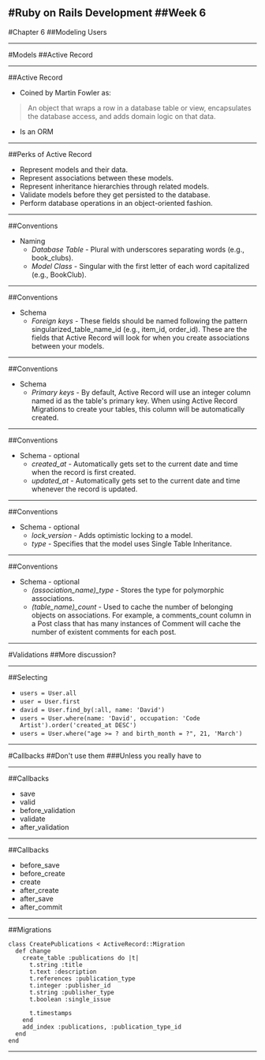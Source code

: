 #Ruby on Rails Development
##Week 6
---
#Chapter 6 
##Modeling Users

---
#Models
##Active Record

---
##Active Record

* Coined by Martin Fowler as:

> An object that wraps a row in a database table or view, encapsulates the database access, and adds domain logic on that data.

* Is an ORM

---
##Perks of Active Record

* Represent models and their data.
* Represent associations between these models.
* Represent inheritance hierarchies through related models.
* Validate models before they get persisted to the database.
* Perform database operations in an object-oriented fashion.

---
##Conventions
* Naming
  * *Database Table* - Plural with underscores separating words (e.g., book\_clubs).
  * *Model Class* - Singular with the first letter of each word capitalized (e.g., BookClub).

---
##Conventions
* Schema
  * *Foreign keys* - These fields should be named following the pattern singularized\_table\_name\_id (e.g., item\_id, order\_id). These are the fields that Active Record will look for when you create associations between your models.

---
##Conventions
* Schema
  * *Primary keys* - By default, Active Record will use an integer column named id as the table's primary key. When using Active Record Migrations to create your tables, this column will be automatically created.

---
##Conventions
* Schema - optional
  * *created\_at* - Automatically gets set to the current date and time when the record is first created.
  * *updated\_at* - Automatically gets set to the current date and time whenever the record is updated.

---
##Conventions
* Schema - optional
  * *lock\_version* - Adds optimistic locking to a model.
  * *type* - Specifies that the model uses Single Table Inheritance.

---
##Conventions
* Schema - optional
  * *(association\_name)\_type* - Stores the type for polymorphic associations.
  * *(table\_name)\_count* - Used to cache the number of belonging objects on associations. For example, a comments\_count column in a Post class that has many instances of Comment will cache the number of existent comments for each post.

---
#Validations
##More discussion?

---
##Selecting
* ```users = User.all```
* ```user = User.first```
* ```david = User.find_by(:all, name: 'David')```
* ```users = User.where(name: 'David', occupation: 'Code Artist').order('created_at DESC')```
* ```users = User.where("age >= ? and birth_month = ?", 21, 'March')```

---
#Callbacks
##Don't use them
###Unless you really have to

---
##Callbacks
* save
* valid
* before_validation
* validate
* after_validation

---
##Callbacks
* before_save
* before_create
* create
* after_create
* after_save
* after_commit

---
##Migrations
```
class CreatePublications < ActiveRecord::Migration
  def change
    create_table :publications do |t|
      t.string :title
      t.text :description
      t.references :publication_type
      t.integer :publisher_id
      t.string :publisher_type
      t.boolean :single_issue
 
      t.timestamps
    end
    add_index :publications, :publication_type_id
  end
end
```

---
